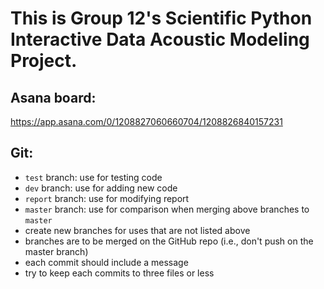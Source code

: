 # This is Group 12's Scientific Python Interactive Data Acoustic Modeling Project.

## Asana board:
https://app.asana.com/0/1208827060660704/1208826840157231

## Git:
- `test` branch: use for testing code
- `dev` branch: use for adding new code
- `report` branch: use for modifying report
- `master` branch: use for comparison when merging above branches to `master`
- create new branches for uses that are not listed above
- branches are to be merged on the GitHub repo (i.e., don't push on the master branch)
- each commit should include a message
- try to keep each commits to three files or less
